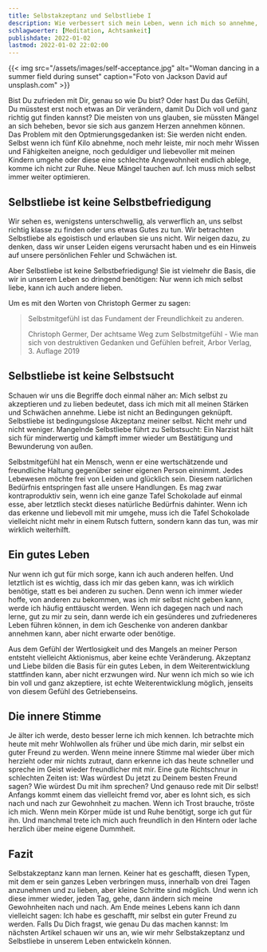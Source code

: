 ```yaml
---
title: Selbstakzeptanz und Selbstliebe I
description: Wie verbessert sich mein Leben, wenn ich mich so annehme, wie ich bin?
schlagwoerter: [Meditation, Achtsamkeit]
publishdate: 2022-01-02
lastmod: 2022-01-02 22:02:00
---
```


{{< img src="/assets/images/self-acceptance.jpg" alt="Woman dancing in a summer field during sunset" caption="Foto von Jackson David auf unsplash.com" >}}

Bist Du zufrieden mit Dir, genau so wie Du bist? Oder hast Du das Gefühl, Du müsstest erst noch etwas an Dir verändern, damit Du Dich voll und ganz richtig gut finden kannst? Die meisten von uns glauben, sie müssten Mängel an sich beheben, bevor sie sich aus ganzem Herzen annehmen können. Das Problem mit den Optmierungsgedanken ist: Sie werden nicht enden. Selbst wenn ich fünf Kilo abnehme, noch mehr leiste, mir noch mehr Wissen und Fähigkeiten aneigne, noch geduldiger und liebevoller mit meinen Kindern umgehe oder diese eine schlechte Angewohnheit endlich ablege, komme ich nicht zur Ruhe. Neue Mängel tauchen auf. Ich muss mich selbst immer weiter optimieren.


## Selbstliebe ist keine Selbstbefriedigung

Wir sehen es, wenigstens unterschwellig, als verwerflich an, uns selbst richtig klasse zu finden oder uns etwas Gutes zu tun. Wir betrachten Selbstliebe als egoistisch und erlauben sie uns nicht. Wir neigen dazu, zu denken, dass wir unser Leiden eigens verursacht haben und es ein Hinweis auf unsere persönlichen Fehler und Schwächen ist. 

Aber Selbstliebe ist keine Selbstbefriedigung! Sie ist vielmehr die Basis, die wir in unserem Leben so dringend benötigen: Nur wenn ich mich selbst liebe, kann ich auch andere lieben.

Um es mit den Worten von Christoph Germer zu sagen:

> Selbstmitgefühl ist das Fundament der Freundlichkeit zu anderen. 
>
> Christoph Germer, Der achtsame Weg zum Selbstmitgefühl - Wie man sich von destruktiven Gedanken und Gefühlen befreit, Arbor Verlag, 3. Auflage 2019

## Selbstliebe ist keine Selbstsucht

Schauen wir uns die Begriffe doch einmal näher an: Mich selbst zu akzeptieren und zu lieben bedeutet, dass ich mich mit all meinen Stärken und Schwächen annehme. Liebe ist nicht an Bedingungen geknüpft. Selbstliebe ist bedingungslose Akzeptanz meiner selbst. Nicht mehr und nicht weniger. Mangelnde Selbstliebe führt zu Selbstsucht: Ein Narzist hält sich für minderwertig und kämpft immer wieder um Bestätigung und Bewunderung von außen.

Selbstmitgefühl hat ein Mensch, wenn er eine wertschätzende und freundliche Haltung gegenüber seiner eigenen Person einnimmt. Jedes Lebewesen möchte frei von Leiden und glücklich sein. Diesem natürlichen Bedürfnis entspringen fast alle unsere Handlungen. Es mag zwar kontraproduktiv sein, wenn ich eine ganze Tafel Schokolade auf einmal esse, aber letztlich steckt dieses natürliche Bedürfnis dahinter. Wenn ich das erkenne und liebevoll mit mir umgehe, muss ich die Tafel Schokolade vielleicht nicht mehr in einem Rutsch futtern, sondern kann das tun, was mir wirklich weiterhilft. 

## Ein gutes Leben

Nur wenn ich gut für mich sorge, kann ich auch anderen helfen. Und letztlich ist es wichtig, dass ich mir das geben kann, was ich wirklich benötige, statt es bei anderen zu suchen. Denn wenn ich immer wieder hoffe, von anderen zu bekommen, was ich mir selbst nicht geben kann, werde ich häufig enttäuscht werden. Wenn ich dagegen nach und nach lerne, gut zu mir zu sein, dann werde ich ein gesünderes und zufriedeneres Leben führen können, in dem ich Geschenke von anderen dankbar annehmen kann, aber nicht erwarte oder benötige.

Aus dem Gefühl der Wertlosigkeit und des Mangels an meiner Person entsteht vielleicht Aktionismus, aber keine echte Veränderung. Akzeptanz und Liebe bilden die Basis für ein gutes Leben, in dem Weiterentwicklung stattfinden kann, aber nicht erzwungen wird. Nur wenn ich mich so wie ich bin voll und ganz akzeptiere, ist echte Weiterentwicklung möglich, jenseits von diesem Gefühl des Getriebenseins. 

## Die innere Stimme

Je älter ich werde, desto besser lerne ich mich kennen. Ich betrachte mich heute mit mehr Wohlwollen als früher und übe mich darin, mir selbst ein guter Freund zu werden. Wenn meine innere Stimme mal wieder über mich herzieht oder mir nichts zutraut, dann erkenne ich das heute schneller und spreche im Geist wieder freundlicher mit mir. Eine gute Richtschnur in schlechten Zeiten ist: Was würdest Du jetzt zu Deinem besten Freund sagen? Wie würdest Du mit ihm sprechen? Und genauso rede mit Dir selbst! Anfangs kommt einem das vielleicht fremd vor, aber es lohnt sich, es sich nach und nach zur Gewohnheit zu machen. Wenn ich Trost brauche, tröste ich mich. Wenn mein Körper müde ist und Ruhe benötigt, sorge ich gut für ihn. Und manchmal trete ich mich auch freundlich in den Hintern oder lache herzlich über meine eigene Dummheit.

## Fazit

Selbstakzeptanz kann man lernen. Keiner hat es geschafft, diesen Typen, mit dem er sein ganzes Leben verbringen muss, innerhalb von drei Tagen anzunehmen und zu lieben, aber kleine Schritte sind möglich. Und wenn ich diese immer wieder, jeden Tag, gehe, dann ändern sich meine Gewohnheiten nach und nach. Am Ende meines Lebens kann ich dann vielleicht sagen: Ich habe es geschafft, mir selbst ein guter Freund zu werden. 
Falls Du Dich fragst, wie genau Du das machen kannst: Im nächsten Artikel schauen wir uns an, wie wir mehr Selbstakzeptanz und Selbstliebe in unserem Leben entwickeln können.
